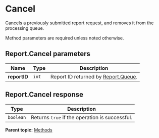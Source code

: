 # Cancel

Cancels a previously submitted report request, and removes it from the processing queue.

Method parameters are required unless noted otherwise.

## Report.Cancel parameters

|Name|Type|Description|
|----|----|-----------|
| **reportID** | `int` | Report ID returned by [Report.Queue](r_Queue.md#). |

## Report.Cancel response

|Type|Description|
|----|-----------|
| `boolean` |Returns `true` if the operation is successful.|

**Parent topic:** [Methods](../methods/methods.md)

